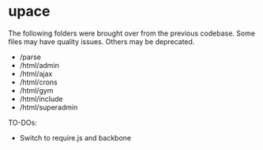 # upace

The following folders were brought over from the previous codebase. Some files may have quality issues. Others may be deprecated.

- /parse
- /html/admin
- /html/ajax
- /html/crons
- /html/gym
- /html/include
- /html/superadmin

TO-DOs:

- Switch to require.js and backbone

